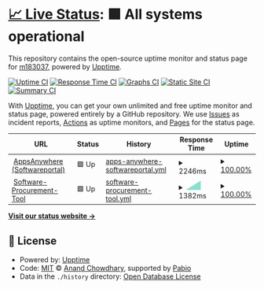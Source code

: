 # [📈 Live Status](https://m183037.github.io/upptime): <!--live status--> **🟩 All systems operational**

This repository contains the open-source uptime monitor and status page for [m183037](https://m183037.github.io/upptime), powered by [Upptime](https://github.com/upptime/upptime).

[![Uptime CI](https://github.com/m183037/upptime/workflows/Uptime%20CI/badge.svg)](https://github.com/m183037/upptime/actions?query=workflow%3A%22Uptime+CI%22)
[![Response Time CI](https://github.com/m183037/upptime/workflows/Response%20Time%20CI/badge.svg)](https://github.com/m183037/upptime/actions?query=workflow%3A%22Response+Time+CI%22)
[![Graphs CI](https://github.com/m183037/upptime/workflows/Graphs%20CI/badge.svg)](https://github.com/m183037/upptime/actions?query=workflow%3A%22Graphs+CI%22)
[![Static Site CI](https://github.com/m183037/upptime/workflows/Static%20Site%20CI/badge.svg)](https://github.com/m183037/upptime/actions?query=workflow%3A%22Static+Site+CI%22)
[![Summary CI](https://github.com/m183037/upptime/workflows/Summary%20CI/badge.svg)](https://github.com/m183037/upptime/actions?query=workflow%3A%22Summary+CI%22)

With [Upptime](https://upptime.js.org), you can get your own unlimited and free uptime monitor and status page, powered entirely by a GitHub repository. We use [Issues](https://github.com/m183037/upptime/issues) as incident reports, [Actions](https://github.com/m183037/upptime/actions) as uptime monitors, and [Pages](https://m183037.github.io/upptime) for the status page.

<!--start: status pages-->
<!-- This summary is generated by Upptime (https://github.com/upptime/upptime) -->
<!-- Do not edit this manually, your changes will be overwritten -->
<!-- prettier-ignore -->
| URL | Status | History | Response Time | Uptime |
| --- | ------ | ------- | ------------- | ------ |
| <img alt="" src="https://icons.duckduckgo.com/ip3/campussoft.uzh.ch.ico" height="13"> [AppsAnywhere (Softwareportal)](https://campussoft.uzh.ch) | 🟩 Up | [apps-anywhere-softwareportal.yml](https://github.com/m183037/upptime/commits/HEAD/history/apps-anywhere-softwareportal.yml) | <details><summary><img alt="Response time graph" src="./graphs/apps-anywhere-softwareportal/response-time-week.png" height="20"> 2246ms</summary><br><a href="https://m183037.github.io/upptime/history/apps-anywhere-softwareportal"><img alt="Response time 2246" src="https://img.shields.io/endpoint?url=https%3A%2F%2Fraw.githubusercontent.com%2Fm183037%2Fupptime%2FHEAD%2Fapi%2Fapps-anywhere-softwareportal%2Fresponse-time.json"></a><br><a href="https://m183037.github.io/upptime/history/apps-anywhere-softwareportal"><img alt="24-hour response time 2246" src="https://img.shields.io/endpoint?url=https%3A%2F%2Fraw.githubusercontent.com%2Fm183037%2Fupptime%2FHEAD%2Fapi%2Fapps-anywhere-softwareportal%2Fresponse-time-day.json"></a><br><a href="https://m183037.github.io/upptime/history/apps-anywhere-softwareportal"><img alt="7-day response time 2246" src="https://img.shields.io/endpoint?url=https%3A%2F%2Fraw.githubusercontent.com%2Fm183037%2Fupptime%2FHEAD%2Fapi%2Fapps-anywhere-softwareportal%2Fresponse-time-week.json"></a><br><a href="https://m183037.github.io/upptime/history/apps-anywhere-softwareportal"><img alt="30-day response time 2246" src="https://img.shields.io/endpoint?url=https%3A%2F%2Fraw.githubusercontent.com%2Fm183037%2Fupptime%2FHEAD%2Fapi%2Fapps-anywhere-softwareportal%2Fresponse-time-month.json"></a><br><a href="https://m183037.github.io/upptime/history/apps-anywhere-softwareportal"><img alt="1-year response time 2246" src="https://img.shields.io/endpoint?url=https%3A%2F%2Fraw.githubusercontent.com%2Fm183037%2Fupptime%2FHEAD%2Fapi%2Fapps-anywhere-softwareportal%2Fresponse-time-year.json"></a></details> | <details><summary><a href="https://m183037.github.io/upptime/history/apps-anywhere-softwareportal">100.00%</a></summary><a href="https://m183037.github.io/upptime/history/apps-anywhere-softwareportal"><img alt="All-time uptime 100.00%" src="https://img.shields.io/endpoint?url=https%3A%2F%2Fraw.githubusercontent.com%2Fm183037%2Fupptime%2FHEAD%2Fapi%2Fapps-anywhere-softwareportal%2Fuptime.json"></a><br><a href="https://m183037.github.io/upptime/history/apps-anywhere-softwareportal"><img alt="24-hour uptime 100.00%" src="https://img.shields.io/endpoint?url=https%3A%2F%2Fraw.githubusercontent.com%2Fm183037%2Fupptime%2FHEAD%2Fapi%2Fapps-anywhere-softwareportal%2Fuptime-day.json"></a><br><a href="https://m183037.github.io/upptime/history/apps-anywhere-softwareportal"><img alt="7-day uptime 100.00%" src="https://img.shields.io/endpoint?url=https%3A%2F%2Fraw.githubusercontent.com%2Fm183037%2Fupptime%2FHEAD%2Fapi%2Fapps-anywhere-softwareportal%2Fuptime-week.json"></a><br><a href="https://m183037.github.io/upptime/history/apps-anywhere-softwareportal"><img alt="30-day uptime 100.00%" src="https://img.shields.io/endpoint?url=https%3A%2F%2Fraw.githubusercontent.com%2Fm183037%2Fupptime%2FHEAD%2Fapi%2Fapps-anywhere-softwareportal%2Fuptime-month.json"></a><br><a href="https://m183037.github.io/upptime/history/apps-anywhere-softwareportal"><img alt="1-year uptime 100.00%" src="https://img.shields.io/endpoint?url=https%3A%2F%2Fraw.githubusercontent.com%2Fm183037%2Fupptime%2FHEAD%2Fapi%2Fapps-anywhere-softwareportal%2Fuptime-year.json"></a></details>
| <img alt="" src="https://icons.duckduckgo.com/ip3/www.zi.uzh.ch.ico" height="13"> [Software-Procurement-Tool](https://www.zi.uzh.ch/apps/sw-procurement/de.html) | 🟩 Up | [software-procurement-tool.yml](https://github.com/m183037/upptime/commits/HEAD/history/software-procurement-tool.yml) | <details><summary><img alt="Response time graph" src="./graphs/software-procurement-tool/response-time-week.png" height="20"> 1382ms</summary><br><a href="https://m183037.github.io/upptime/history/software-procurement-tool"><img alt="Response time 1382" src="https://img.shields.io/endpoint?url=https%3A%2F%2Fraw.githubusercontent.com%2Fm183037%2Fupptime%2FHEAD%2Fapi%2Fsoftware-procurement-tool%2Fresponse-time.json"></a><br><a href="https://m183037.github.io/upptime/history/software-procurement-tool"><img alt="24-hour response time 1382" src="https://img.shields.io/endpoint?url=https%3A%2F%2Fraw.githubusercontent.com%2Fm183037%2Fupptime%2FHEAD%2Fapi%2Fsoftware-procurement-tool%2Fresponse-time-day.json"></a><br><a href="https://m183037.github.io/upptime/history/software-procurement-tool"><img alt="7-day response time 1382" src="https://img.shields.io/endpoint?url=https%3A%2F%2Fraw.githubusercontent.com%2Fm183037%2Fupptime%2FHEAD%2Fapi%2Fsoftware-procurement-tool%2Fresponse-time-week.json"></a><br><a href="https://m183037.github.io/upptime/history/software-procurement-tool"><img alt="30-day response time 1382" src="https://img.shields.io/endpoint?url=https%3A%2F%2Fraw.githubusercontent.com%2Fm183037%2Fupptime%2FHEAD%2Fapi%2Fsoftware-procurement-tool%2Fresponse-time-month.json"></a><br><a href="https://m183037.github.io/upptime/history/software-procurement-tool"><img alt="1-year response time 1382" src="https://img.shields.io/endpoint?url=https%3A%2F%2Fraw.githubusercontent.com%2Fm183037%2Fupptime%2FHEAD%2Fapi%2Fsoftware-procurement-tool%2Fresponse-time-year.json"></a></details> | <details><summary><a href="https://m183037.github.io/upptime/history/software-procurement-tool">100.00%</a></summary><a href="https://m183037.github.io/upptime/history/software-procurement-tool"><img alt="All-time uptime 100.00%" src="https://img.shields.io/endpoint?url=https%3A%2F%2Fraw.githubusercontent.com%2Fm183037%2Fupptime%2FHEAD%2Fapi%2Fsoftware-procurement-tool%2Fuptime.json"></a><br><a href="https://m183037.github.io/upptime/history/software-procurement-tool"><img alt="24-hour uptime 100.00%" src="https://img.shields.io/endpoint?url=https%3A%2F%2Fraw.githubusercontent.com%2Fm183037%2Fupptime%2FHEAD%2Fapi%2Fsoftware-procurement-tool%2Fuptime-day.json"></a><br><a href="https://m183037.github.io/upptime/history/software-procurement-tool"><img alt="7-day uptime 100.00%" src="https://img.shields.io/endpoint?url=https%3A%2F%2Fraw.githubusercontent.com%2Fm183037%2Fupptime%2FHEAD%2Fapi%2Fsoftware-procurement-tool%2Fuptime-week.json"></a><br><a href="https://m183037.github.io/upptime/history/software-procurement-tool"><img alt="30-day uptime 100.00%" src="https://img.shields.io/endpoint?url=https%3A%2F%2Fraw.githubusercontent.com%2Fm183037%2Fupptime%2FHEAD%2Fapi%2Fsoftware-procurement-tool%2Fuptime-month.json"></a><br><a href="https://m183037.github.io/upptime/history/software-procurement-tool"><img alt="1-year uptime 100.00%" src="https://img.shields.io/endpoint?url=https%3A%2F%2Fraw.githubusercontent.com%2Fm183037%2Fupptime%2FHEAD%2Fapi%2Fsoftware-procurement-tool%2Fuptime-year.json"></a></details>

<!--end: status pages-->

[**Visit our status website →**](https://m183037.github.io/upptime)

## 📄 License

- Powered by: [Upptime](https://github.com/upptime/upptime)
- Code: [MIT](./LICENSE) © [Anand Chowdhary](https://anandchowdhary.com), supported by [Pabio](https://pabio.com)
- Data in the `./history` directory: [Open Database License](https://opendatacommons.org/licenses/odbl/1-0/)
